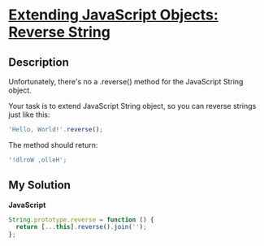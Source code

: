 # [Extending JavaScript Objects: Reverse String](https://www.codewars.com/kata/581270cb4927602fc800005a)

## Description

Unfortunately, there's no a .reverse() method for the JavaScript String object.

Your task is to extend JavaScript String object, so you can reverse strings just like this:

```js
'Hello, World!'.reverse();
```

The method should return:

```js
'!dlroW ,olleH';
```

## My Solution

**JavaScript**

```js
String.prototype.reverse = function () {
  return [...this].reverse().join('');
};
```
